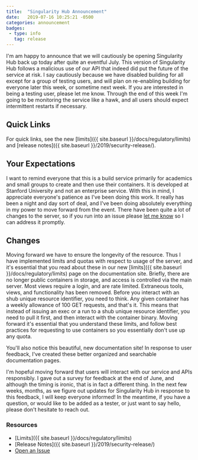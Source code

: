 ```yaml
---
title:  "Singularity Hub Announcement"
date:   2019-07-16 10:25:21 -0500
categories: announcement
badges:
 - type: info
   tag: release
---
```


I'm am happy to announce that we will cautiously be opening Singularity Hub back up today after quite
an eventful July. This version of Singularity Hub follows a malicious use 
of our API that indeed did put the future of the service at risk. I say cautiously
because we have disabled building for all except for a group of testing users,
and will plan on re-enabling building for everyone later this week, or sometime next week.
If you are interested in being a testing user, please let me know. 
Through the end of this week I'm going to be monitoring the service 
like a hawk, and all users should expect intermittent restarts if necessary.

## Quick Links

For quick links, see the new [limits]({{ site.baseurl }}/docs/regulatory/limits)
and [release notes]({{ site.baseurl }}/2019/security-release/).

<!--more-->

## Your Expectations

I want to remind everyone that this is a build service primarily for academics 
and small groups to create and then use their containers. It is developed
at Stanford University and not an enterprise service.
With this in mind, I appreciate everyone's patience as I've been doing this work. 
It really has been a night and day sort of deal, and I've been doing
absolutely everything in my power to move forward from the event.
There have been quite a lot of changes to the server, so if you run into an issue
please [let me know](https://www.github.com/singularityhub/singularityhub.github.io/issues)
so I can address it promptly. 

## Changes

Moving forward we have to ensure the longevity of the resource. Thus 
I have implemented limits and quotas with respect to usage of
the server, and it's essential that you read about these in our new [limits]({{ site.baseurl }}/docs/regulatory/limits) page on the documentation site. Briefly,
there are no longer public containers in storage, and access is controlled
via the main server. Most views require a login, and are rate limited.
Extraneous tools, views, and functionality has been removed. Before you
interact with an shub unique resource identifier, you need to think.
Any given container has a weekly allowance of 100
GET requests, and that's it. This means that instead of issuing an exec
or a run to a shub unique resource identifier, you need to pull it first,
and then interact with the container binary.  Moving forward it's
essential that you understand these limits, and follow best practices for
requesting to use containers so you essentially don't use up any quota.

You'll also notice this beautiful, new documentation site! 
In response to user feedback, I've created these better organized and 
searchable documentation pages.

I'm hopeful moving forward that users will interact with our service and APIs
responsibly. I gave out a survey for feedback at the end of June, and although
the timing is ironic, that is in fact a different thing. In the next few
weeks, months, as we figure out updates for Singularity Hub in response
to this feedback, I will keep everyone informed! In the meantime,
if you have a question, or would like to be added as a tester, or just
want to say hello, please don't hesitate to reach out.


### Resources

 - [Limits]({{ site.baseurl }}/docs/regulatory/limits)
 - [Release Notes]({{ site.baseurl }}/2019/security-release/)
 - [Open an Issue](https://www.github.com/singularityhub/singularityhub.github.io/issues)

